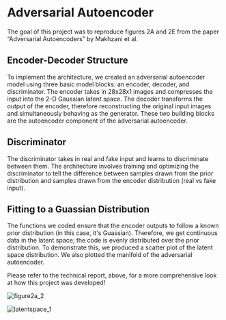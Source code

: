 # Adversarial Autoencoder
The goal of this project was to reproduce figures 2A and 2E from the paper “Adversarial Autoencoders” by Makhzani et al. 
## Encoder-Decoder Structure
To implement the architecture, we created an adversarial autoencoder model using three basic model blocks: an encoder, decoder, 
and discriminator. The encoder takes in 28x28x1 images and compresses the input into the 2-D Gaussian latent space. The decoder 
transforms the output of the encoder, therefore reconstructing the original input images and simultaneously behaving as the generator. 
These two building blocks are the autoencoder component of the adversarial autoencoder. 
## Discriminator
The discriminator takes in real and fake input and learns to discriminate between them. The architecture involves
training and optimizing the discriminator to tell the difference between samples drawn from the prior distribution and samples
drawn from the encoder distribution (real vs fake input).
## Fitting to a Guassian Distribution
The functions we coded ensure that the encoder outputs to follow a known prior distribution (in this case, it's Guassian). Therefore, we get continuous data in the latent space; the code is evenly distributed over the prior distribution. To demonstrate this, we produced a scatter plot of the latent space distribution. We
also plotted the manifold of the adversarial autoencoder.

Please refer to the technical report, above, for a more comprehensive look at how this project was developed!


![figure2a_2](https://github.com/nicolejoseph/Adversarial-Autoencoder/assets/55464125/454f3cd2-d350-44d7-a540-984299605615)

![latentspace_1](https://github.com/nicolejoseph/Adversarial-Autoencoder/assets/55464125/359dfcfd-037c-4a0e-9eb1-3082e208f9fb)
